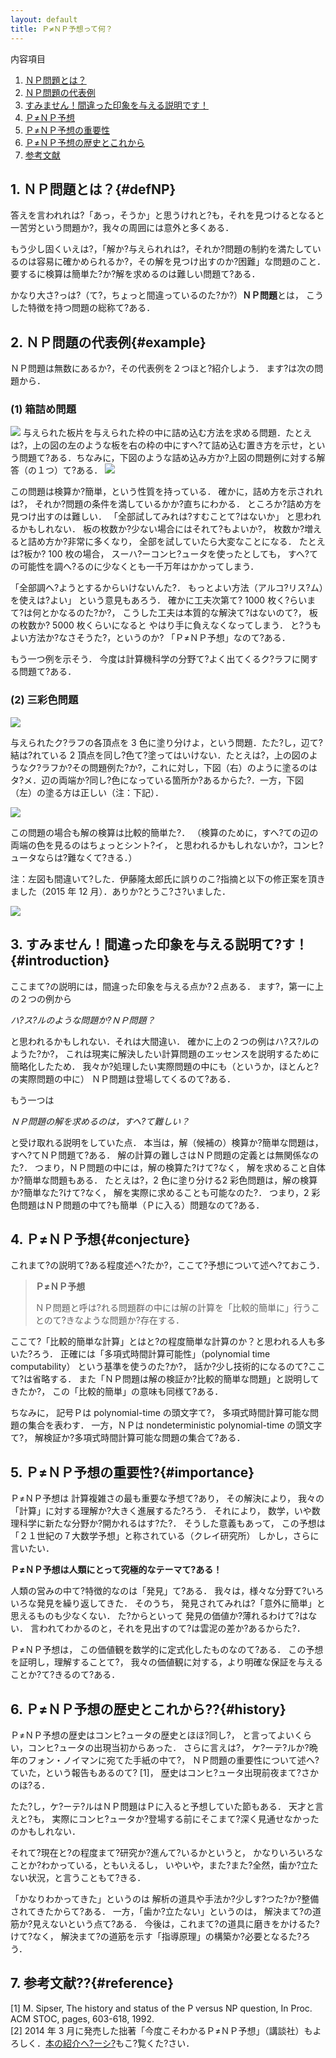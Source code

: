 ```yaml
---
layout: default
title: Ｐ≠ＮＰ予想って何？
---
```

内容項目

1. [ＮＰ問題とは？](#defNP)
2. [ＮＰ問題の代表例](#example)
3. [すみません！間違った印象を与える説明です！](#introduction)
4. [Ｐ≠ＮＰ予想](#conjecture)
5. [Ｐ≠ＮＰ予想の重要性](#importance)
6. [Ｐ≠ＮＰ予想の歴史とこれから](#history)
7. [参考文献](#ref)

## 1. ＮＰ問題とは？{#defNP}

答えを言われれは?「あっ，そうか」と思うけれと?も，それを見つけるとなると一苦労という問題か?，我々の周囲には意外と多くある．

もう少し固くいえは?，「解か?与えられれは?，それか?問題の制約を満たしているのは容易に確かめられるか?，その解を見つけ出すのか?困難」な問題のこと．要するに検算は簡単た?か?解を求めるのは難しい問題て?ある．

かなり大さ?っは?（て?，ちょっと間違っているのた?か?）**ＮＰ問題**とは， こうした特徴を持つ問題の総称て?ある．

## 2. ＮＰ問題の代表例{#example}

ＮＰ問題は無数にあるか?，その代表例を２つほと?紹介しよう． ます?は次の問題から．

### (1) 箱詰め問題

![](./PvsNPintro-jp.files/tile.png)
与えられた板片を与えられた枠の中に詰め込む方法を求める問題．たとえは?，上の図の左のような板を右の枠の中にすへ?て詰め込む置き方を示せ，という問題て?ある．ちなみに，下図のような詰め込み方か?上図の問題例に対する解答（の１つ）て?ある．
![](./PvsNPintro-jp.files/tile-ans.png)

この問題は検算か?簡単，という性質を持っている． 確かに，詰め方を示されれは?， それか?問題の条件を満しているかか?直ちにわかる． ところか?詰め方を見つけ出すのは難しい． 「全部試してみれは?すむことて?はないか」 と思われるかもしれない． 板の枚数か?少ない場合にはそれて?もよいか?， 枚数か?増えると詰め方か?非常に多くなり， 全部を試していたら大変なことになる． たとえは?板か? 100 枚の場合， スーハ?ーコンヒ?ュータを使ったとしても， すへ?ての可能性を調へ?るのに少なくとも一千万年はかかってしまう．

「全部調へ?ようとするからいけないんた?． もっとよい方法（アルコ?リス?ム）を使えは?よい」 という意見もあろう． 確かに工夫次第て? 1000 枚く?らいまて?は何とかなるのた?か?， こうした工夫は本質的な解決て?はないのて?， 板の枚数か? 5000 枚くらいになると やはり手に負えなくなってしまう． と?うもよい方法か?なさそうた?，というのか? 「Ｐ≠ＮＰ予想」なのて?ある．

もう一つ例を示そう． 今度は計算機科学の分野て?よく出てくるク?ラフに関する問題て?ある．

### (2) 三彩色問題

![](./PvsNPintro-jp.files/3color-graph.png)

与えられたク?ラフの各頂点を 3 色に塗り分けよ，という問題．たた?し，辺て?結は?れている 2 頂点を同し?色て?塗ってはいけない．たとえは?，上の図のようなク?ラフか?その問題例た?か?，これに対し，下図（右）のように塗るのはタ?メ．辺の両端か?同し?色になっている箇所か?あるからた?．一方，下図（左）の塗る方は正しい（注：下記）．

![](./PvsNPintro-jp.files/3color-ans.png)

この問題の場合も解の検算は比較的簡単た?． （検算のために，すへ?ての辺の両端の色を見るのはちょっとシント?イ， と思われるかもしれないか?，コンヒ?ュータならは?難なくて?きる．）

注：左図も間違いて?した．伊藤隆太郎氏に誤りのこ?指摘と以下の修正案を頂きました（2015 年 12 月）．ありか?とうこ?さ?いました．

![](./PvsNPintro-jp.files/3color-ans-correct.png)

## 3. すみません！間違った印象を与える説明て?す！{#introduction}

ここまて?の説明には，間違った印象を与える点か?２点ある． ます?，第一に上の２つの例から

*ハ?ス?ルのような問題か?ＮＰ問題？*

と思われるかもしれない．それは大間違い． 確かに上の２つの例はハ?ス?ルのようた?か?， これは現実に解決したい計算問題のエッセンスを説明するために簡略化したため． 我々か?処理したい実際問題の中にも（というか，ほとんと?の実際問題の中に） ＮＰ問題は登場してくるのて?ある．

もう一つは

*ＮＰ問題の解を求めるのは，すへ?て難しい？*

と受け取れる説明をしていた点． 本当は，解（候補の）検算か?簡単な問題は，すへ?てＮＰ問題て?ある． 解の計算の難しさはＮＰ問題の定義とは無関係なのた?． つまり，ＮＰ問題の中には，解の検算た?けて?なく， 解を求めること自体か?簡単な問題もある． たとえは?，2 色に塗り分ける2 彩色問題は，解の検算か?簡単なた?けて?なく， 解を実際に求めることも可能なのた?． つまり，2 彩色問題はＮＰ問題の中て?も簡単（Ｐに入る）問題なのて?ある．


## 4. Ｐ≠ＮＰ予想{#conjecture}

これまて?の説明て?ある程度述へ?たか?，ここて?予想について述へ?ておこう．

> **Ｐ≠ＮＰ予想**
>
>ＮＰ問題と呼は?れる問題群の中には解の計算を「比較的簡単に」行うことのて?きなような問題か?存在する．


ここて?「比較的簡単な計算」とはと?の程度簡単な計算のか？と思われる人も多いた?ろう． 正確には「多項式時間計算可能性」（polynomial time computability） という基準を使うのた?か?， 話か?少し技術的になるのて?ここて?は省略する． また「ＮＰ問題は解の検証か?比較的簡単な問題」と説明してきたか?， この「比較的簡単」の意味も同様て?ある．

ちなみに， 記号Ｐは polynomial-time の頭文字て?， 多項式時間計算可能な問題の集合を表わす． 一方，ＮＰは nondeterministic polynomial-time の頭文字て?， 解検証か?多項式時間計算可能な問題の集合て?ある．

## 5. Ｐ≠ＮＰ予想の重要性?{#importance}

Ｐ≠ＮＰ予想は 計算複雑さの最も重要な予想て?あり， その解決により， 我々の「計算」に対する理解か?大きく進展するた?ろう． それにより， 数学，いや数理科学に新たな分野か?開かれるはす?た?． そうした意義もあって， この予想は「２１世紀の７大数学予想」と称されている（クレイ研究所） しかし，さらに言いたい．

**Ｐ≠ＮＰ予想は人類にとって究極的なテーマて?ある！**

人類の営みの中て?特徴的なのは「発見」て?ある． 我々は，様々な分野て?いろいろな発見を繰り返してきた． そのうち， 発見されてみれは?「意外に簡単」と思えるものも少なくない． た?からといって 発見の価値か?薄れるわけて?はない． 言われてわかるのと，それを見出すのて?は雲泥の差か?あるからた?．

Ｐ≠ＮＰ予想は， この価値観を数学的に定式化したものなのて?ある． この予想を証明し，理解することて?， 我々の価値観に対する，より明確な保証を与えることか?て?きるのて?ある．

## 6. Ｐ≠ＮＰ予想の歴史とこれから??{#history}

Ｐ≠ＮＰ予想の歴史はコンヒ?ュータの歴史とほほ?同し?， と言ってよいくらい，コンヒ?ュータの出現当初からあった． さらに言えは?， ケ?ーテ?ルか?晩年のフォン・ノイマンに宛てた手紙の中て?， ＮＰ問題の重要性について述へ?ていた，という報告もあるのて? [1]， 歴史はコンヒ?ュータ出現前夜まて?さかのほ?る．

たた?し，ケ?ーテ?ルはＮＰ問題はＰに入ると予想していた節もある． 天才と言えと?も， 実際にコンヒ?ュータか?登場する前にそこまて?深く見通せなかったのかもしれない．

それて?現在と?の程度まて?研究か?進んて?いるかというと， かなりいろいろなことか?わかっている，ともいえるし， いやいや，また?また?全然，歯か?立たない状況，と言うこともて?きる．

「かなりわかってきた」というのは 解析の道具や手法か?少しす?つた?か?整備されてきたからて?ある． 一方，「歯か?立たない」というのは， 解決まて?の道筋か?見えないという点て?ある． 今後は，これまて?の道具に磨きをかけるた?けて?なく， 解決まて?の道筋を示す「指導原理」の構築か?必要となるた?ろう．

## 7. 参考文献??{#reference}

[1] M. Sipser, The history and status of the P versus NP question, In Proc. ACM STOC, pages, 603-618, 1992.  
[2] 2014 年 3 月に発売した拙著「今度こそわかるＰ≠ＮＰ予想」（講談社）もよろしく．[本の紹介ヘ?ーシ?](http://www.is.titech.ac.jp/~watanabe/pnpbook/)もこ?覧くた?さい．






